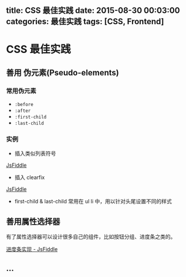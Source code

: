 title: CSS 最佳实践
date: 2015-08-30 00:03:00
categories: 最佳实践
tags: [CSS, Frontend]
---

# CSS 最佳实践


## 善用 伪元素(Pseudo-elements)

### 常用伪元素

* `:before`
* `:after`
* `:first-child`
* `:last-child`

### 实例

* 插入类似列表符号

[JsFiddle](https://jsfiddle.net/pg4kpc3k/)

* 插入 clearfix

[JsFiddle](https://jsfiddle.net/hy4av6eu/)

* first-child & last-child 常用在 ul li 中，用以针对头尾设置不同的样式 


## 善用属性选择器

有了属性选择器可以设计很多自己的组件，比如按钮分组、进度条之类的。

[进度条实现 - JsFiddle](https://jsfiddle.net/j94nvngo/)


## ...